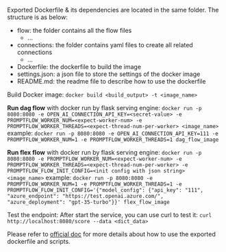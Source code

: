 Exported Dockerfile & its dependencies are located in the same folder. The structure is as below:
- flow: the folder contains all the flow files
  - ...
- connections: the folder contains yaml files to create all related connections
  - ...
- Dockerfile: the dockerfile to build the image
- settings.json: a json file to store the settings of the docker image
- README.md: the readme file to describe how to use the dockerfile


Build Docker image:
`docker build <build_output> -t <image_name>`


**Run dag flow** with docker run by flask serving engine:
`docker run -p 8080:8080 -e OPEN_AI_CONNECTION_API_KEY=<secret-value> -e PROMPTFLOW_WORKER_NUM=<expect-worker-num> -e PROMPTFLOW_WORKER_THREADS=<expect-thread-num-per-worker> <image_name>`
example:
`docker run -p 8080:8080 -e OPEN_AI_CONNECTION_API_KEY=111 -e PROMPTFLOW_WORKER_NUM=1 -e PROMPTFLOW_WORKER_THREADS=1 dag_flow_image`

**Run flex flow** with docker run by flask serving engine:
`docker run -p 8080:8080 -e PROMPTFLOW_WORKER_NUM=<expect-worker-num> -e PROMPTFLOW_WORKER_THREADS=<expect-thread-num-per-worker> -e PROMPTFLOW_FLOW_INIT_CONFIG=<init config with json string> <image_name>`
example:
`docker run -p 8080:8080 -e PROMPTFLOW_WORKER_NUM=1 -e PROMPTFLOW_WORKER_THREADS=1 -e PROMPTFLOW_FLOW_INIT_CONFIG='{"model_config": {"api_key": "111", "azure_endpoint": "https://test.openai.azure.com/", "azure_deployment": "gpt-35-turbo"}}' flex_flow_image`


Test the endpoint:
After start the service, you can use curl to test it: `curl http://localhost:8080/score --data <dict_data> `


Please refer to [official doc](https://microsoft.github.io/promptflow/how-to-guides/deploy-a-flow/deploy-using-docker.html)
for more details about how to use the exported dockerfile and scripts.
